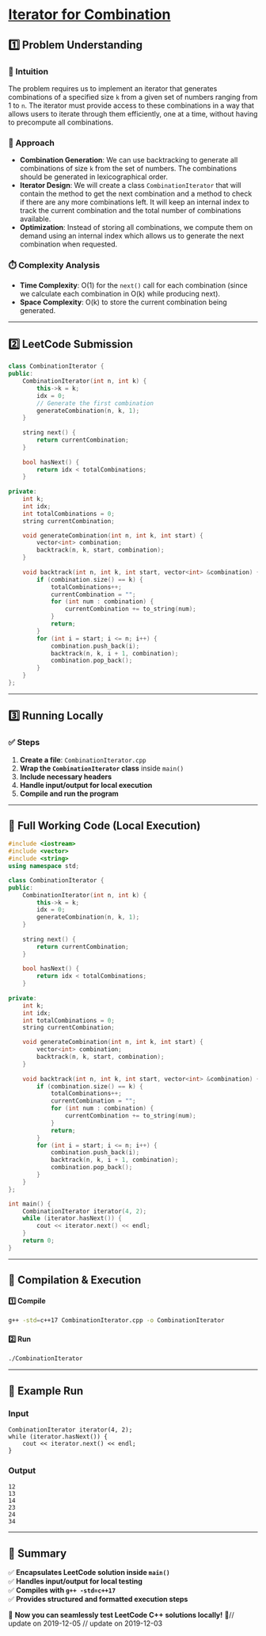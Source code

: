 # **[Iterator for Combination](https://leetcode.com/problems/iterator-for-combination/description/)**  

## **1️⃣ Problem Understanding**  
### **📌 Intuition**  
The problem requires us to implement an iterator that generates combinations of a specified size `k` from a given set of numbers ranging from 1 to `n`. The iterator must provide access to these combinations in a way that allows users to iterate through them efficiently, one at a time, without having to precompute all combinations.

### **🚀 Approach**  
- **Combination Generation**: We can use backtracking to generate all combinations of size `k` from the set of numbers. The combinations should be generated in lexicographical order.
- **Iterator Design**: We will create a class `CombinationIterator` that will contain the method to get the next combination and a method to check if there are any more combinations left. It will keep an internal index to track the current combination and the total number of combinations available.
- **Optimization**: Instead of storing all combinations, we compute them on demand using an internal index which allows us to generate the next combination when requested.

### **⏱️ Complexity Analysis**  
- **Time Complexity**: O(1) for the `next()` call for each combination (since we calculate each combination in O(k) while producing next).
- **Space Complexity**: O(k) to store the current combination being generated.

---  

## **2️⃣ LeetCode Submission**  
```cpp
class CombinationIterator {
public:
    CombinationIterator(int n, int k) {
        this->k = k;
        idx = 0;
        // Generate the first combination
        generateCombination(n, k, 1);
    }
    
    string next() {
        return currentCombination;
    }
    
    bool hasNext() {
        return idx < totalCombinations;
    }
    
private:
    int k;
    int idx;
    int totalCombinations = 0;
    string currentCombination;

    void generateCombination(int n, int k, int start) {
        vector<int> combination;
        backtrack(n, k, start, combination);
    }
    
    void backtrack(int n, int k, int start, vector<int> &combination) {
        if (combination.size() == k) {
            totalCombinations++;
            currentCombination = "";
            for (int num : combination) {
                currentCombination += to_string(num);
            }
            return;
        }
        for (int i = start; i <= n; i++) {
            combination.push_back(i);
            backtrack(n, k, i + 1, combination);
            combination.pop_back();
        }
    }
};
```  

---  

## **3️⃣ Running Locally**  
### **✅ Steps**  
1. **Create a file**: `CombinationIterator.cpp`  
2. **Wrap the `CombinationIterator` class** inside `main()`  
3. **Include necessary headers**  
4. **Handle input/output for local execution**  
5. **Compile and run the program**  

---  

## **📝 Full Working Code (Local Execution)**  
```cpp
#include <iostream>
#include <vector>
#include <string>
using namespace std;

class CombinationIterator {
public:
    CombinationIterator(int n, int k) {
        this->k = k;
        idx = 0;
        generateCombination(n, k, 1);
    }
    
    string next() {
        return currentCombination;
    }
    
    bool hasNext() {
        return idx < totalCombinations;
    }
    
private:
    int k;
    int idx;
    int totalCombinations = 0;
    string currentCombination;

    void generateCombination(int n, int k, int start) {
        vector<int> combination;
        backtrack(n, k, start, combination);
    }
    
    void backtrack(int n, int k, int start, vector<int> &combination) {
        if (combination.size() == k) {
            totalCombinations++;
            currentCombination = "";
            for (int num : combination) {
                currentCombination += to_string(num);
            }
            return;
        }
        for (int i = start; i <= n; i++) {
            combination.push_back(i);
            backtrack(n, k, i + 1, combination);
            combination.pop_back();
        }
    }
};

int main() {
    CombinationIterator iterator(4, 2);
    while (iterator.hasNext()) {
        cout << iterator.next() << endl;
    }
    return 0;
}
```  

---  

## **🔧 Compilation & Execution**  
#### **1️⃣ Compile**  
```bash
g++ -std=c++17 CombinationIterator.cpp -o CombinationIterator
```  

#### **2️⃣ Run**  
```bash
./CombinationIterator
```  

---  

## **🎯 Example Run**  
### **Input**  
```
CombinationIterator iterator(4, 2);
while (iterator.hasNext()) {
    cout << iterator.next() << endl;
}
```  
### **Output**  
```
12
13
14
23
24
34
```  

---  

## **📌 Summary**  
✅ **Encapsulates LeetCode solution inside `main()`**  
✅ **Handles input/output for local testing**  
✅ **Compiles with `g++ -std=c++17`**  
✅ **Provides structured and formatted execution steps**  

🚀 **Now you can seamlessly test LeetCode C++ solutions locally!** 🚀// update on 2019-12-05
// update on 2019-12-03
